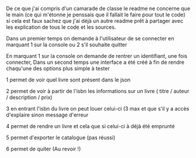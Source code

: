 De ce que j'ai compris d'un camarade de classe le readme ne concerne que le main (ce qui m'étonne je penssais que il fallait le faire pour tout le code) si cela est faux sachez que j'ai déjà un autre readme prêt à partager avec les explication de tous le code et les sources.

Dans un premier temps on demande à l'utilisateur de se connecter en marquant 1 sur la console ou 2 s'il souhaite quitter

En marquant 1 sur la console on demande de rentrer un identifiant, une fois connecter,
Dans un second temps une interface a été créé à fin de rendre chaqu'une des options plus simple à tester

1 permet de voir quel livre sont présent dans le json 

2 permet de voir à partir de l'isbn les informations sur un livre ( titre / auteur / description / prix)

3 en entrant l'isbn du livre on peut louer celui-ci (3 max et que s'il y a accès d'explaire sinon message d'erreur

4 permet de rendre un livre et cela que si celui-ci à déjà été emprunté

5 permet d'exporter le catalogue (pas réussi)

6 permet de quiter (Au revoir !)

